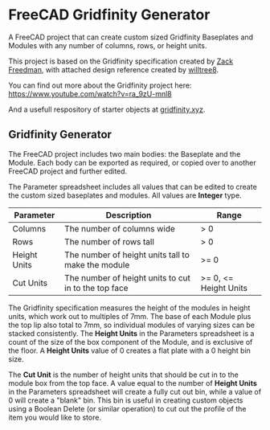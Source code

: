 # FreeCAD Gridfinity Generator

A FreeCAD project that can create custom sized Gridfinity Baseplates and Modules with any number of columns, rows, or height units.

This project is based on the Gridfinity specification created by [Zack Freedman](https://github.com/zackfreedman), with attached design reference created by [willtree8](https://github.com/willtree8).

You can find out more about the Gridfinity project here: https://www.youtube.com/watch?v=ra_9zU-mnl8

And a usefull respository of starter objects at [gridfinity.xyz](https://gridfinity.xyz/).

## Gridfinity Generator

The FreeCAD project includes two main bodies: the Baseplate and the Module. Each body can be exported as required, or copied over to another FreeCAD project and further edited.

The Parameter spreadsheet includes all values that can be edited to create the custom sized baseplates and modules. All values are **Integer** type.

| Parameter | Description | Range |
|---| --- | --- |
| Columns | The number of columns wide | > 0 |
| Rows | The number of rows tall | > 0 |
| Height Units | The number of height units tall to make the module | >= 0 |
| Cut Units | The number of height units to cut in to the top face | >= 0, <= Height Units |

The Gridfinity specification measures the height of the modules in height units, which work out to multiples of 7mm. The base of each Module plus the top lip also total to 7mm, so individual modules of varying sizes can be stacked consistently. The **Height Units** in the Parameters spreadsheet is a count of the size of the box component of the Module, and is exclusive of the floor. A **Height Units** value of 0 creates a flat plate with a 0 height bin size.

The **Cut Unit** is the number of height units that should be cut in to the module box from the top face. A value equal to the number of **Height Units** in the Parameters spreadsheet will create a fully cut out bin, while a value of 0 will create a "blank" bin. This bin is useful in creating custom objects using a Boolean Delete (or similar operation) to cut out the profile of the item you would like to store.
